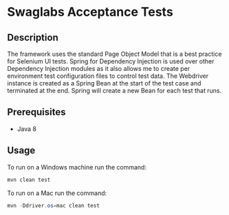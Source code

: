 # Swaglabs Acceptance Tests

## Description

The framework uses the standard Page Object Model that is a best practice for Selenium UI tests.
Spring for Dependency Injection is used over other Dependency Injection modules as it also allows me to create per environment test configuration files to control test data.
The Webdriver instance is created as a Spring Bean at the start of the test case and terminated at the end. Spring will create a new Bean for each test that runs.

## Prerequisites

- Java 8

## Usage

To run on a Windows machine run the command:

```java
mvn clean test
```

To run on a Mac run the command:

```java
mvn -Ddriver.os=mac clean test
```